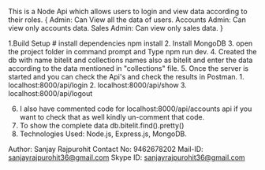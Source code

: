 This is a Node Api which allows users to login and view data according to their roles.
{	Admin: Can View all the data of users.
	Accounts Admin: Can view only accounts data.
	Sales Admin: Can view only sales data.
}

1.Build Setup
	# install dependencies
	npm install
2. Install MongoDB
3. open the project folder in command prompt and Type npm run dev.
4. Created the db with name bitelit and collections names also as bitelit and enter the data according to the data 
   mentioned in "collections" file.
5. Once the server is started and you can check the Api's and check the results in Postman. 
	1. localhost:8000/api/login
	2. localhost:8000/api/show
	3. localhost:8000/api/logout

6. I also have commented code for localhost:8000/api/accounts api if you want to check that as well kindly un-comment that code.
7. To show the complete data db.bitelit.find().pretty()
8. Technologies Used: Node.js, Express.js, MongoDB.

Author: Sanjay Rajpurohit
Contact No: 9462678202
Mail-ID: sanjayrajpurohit36@gmail.com
Skype ID: sanjayrajpurohit36@gmail.com 
